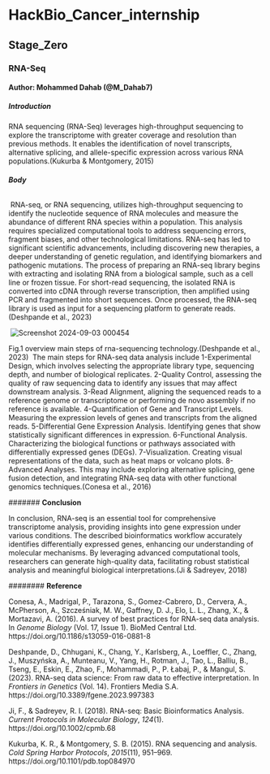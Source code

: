 # HackBio_Cancer_internship
## Stage_Zero
### **RNA-Seq**

#### **Author: Mohammed Dahab (@M\_Dahab7)**

##### **Introduction**

RNA sequencing (RNA-Seq) leverages high-throughput sequencing to explore the transcriptome with greater coverage and resolution than previous methods. It enables the identification of novel transcripts, alternative splicing, and allele-specific expression across various RNA populations.(Kukurba & Montgomery, 2015)

###### **Body**

 RNA-seq, or RNA sequencing, utilizes high-throughput sequencing to identify the nucleotide sequence of RNA molecules and measure the abundance of different RNA species within a population. This analysis requires specialized computational tools to address sequencing errors, fragment biases, and other technological limitations. RNA-seq has led to significant scientific advancements, including discovering new therapies, a deeper understanding of genetic regulation, and identifying biomarkers and pathogenic mutations. The process of preparing an RNA-seq library begins with extracting and isolating RNA from a biological sample, such as a cell line or frozen tissue. For short-read sequencing, the isolated RNA is converted into cDNA through reverse transcription, then amplified using PCR and fragmented into short sequences. Once processed, the RNA-seq library is used as input for a sequencing platform to generate reads.(Deshpande et al., 2023)

 ![Screenshot 2024-09-03 000454](https://github.com/user-attachments/assets/b074b573-71d3-47ea-8ea5-b79d440a24cb)


<!--[if !mso]-->


 <!--[endif]-->Fig.1 overview main steps of rna-sequencing technology.(Deshpande et al., 2023)<!--[if !mso]--> 

<!--[endif]--> The main steps for RNA-seq data analysis include 1-Experimental Design, which involves selecting the appropriate library type, sequencing depth, and number of biological replicates. 2-Quality Control, assessing the quality of raw sequencing data to identify any issues that may affect downstream analysis. 3-Read Alignment, aligning the sequenced reads to a reference genome or transcriptome or performing de novo assembly if no reference is available. 4-Quantification of Gene and Transcript Levels. Measuring the expression levels of genes and transcripts from the aligned reads. 5-Differential Gene Expression Analysis. Identifying genes that show statistically significant differences in expression. 6-Functional Analysis. Characterizing the biological functions or pathways associated with differentially expressed genes (DEGs). 7-Visualization. Creating visual representations of the data, such as heat maps or volcano plots. 8-Advanced Analyses. This may include exploring alternative splicing, gene fusion detection, and integrating RNA-seq data with other functional genomics techniques.(Conesa et al., 2016)


####### **Conclusion**

In conclusion, RNA-seq is an essential tool for comprehensive transcriptome analysis, providing insights into gene expression under various conditions. The described bioinformatics workflow accurately identifies differentially expressed genes, enhancing our understanding of molecular mechanisms. By leveraging advanced computational tools, researchers can generate high-quality data, facilitating robust statistical analysis and meaningful biological interpretations.(Ji & Sadreyev, 2018)

######## **Reference**

Conesa, A., Madrigal, P., Tarazona, S., Gomez-Cabrero, D., Cervera, A., McPherson, A., Szcześniak, M. W., Gaffney, D. J., Elo, L. L., Zhang, X., & Mortazavi, A. (2016). A survey of best practices for RNA-seq data analysis. In _Genome Biology_ (Vol. 17, Issue 1). BioMed Central Ltd. https\://doi.org/10.1186/s13059-016-0881-8

Deshpande, D., Chhugani, K., Chang, Y., Karlsberg, A., Loeffler, C., Zhang, J., Muszyńska, A., Munteanu, V., Yang, H., Rotman, J., Tao, L., Balliu, B., Tseng, E., Eskin, E., Zhao, F., Mohammadi, P., P. Łabaj, P., & Mangul, S. (2023). RNA-seq data science: From raw data to effective interpretation. In _Frontiers in Genetics_ (Vol. 14). Frontiers Media S.A. https\://doi.org/10.3389/fgene.2023.997383

Ji, F., & Sadreyev, R. I. (2018). RNA-seq: Basic Bioinformatics Analysis. _Current Protocols in Molecular Biology_, _124_(1). https\://doi.org/10.1002/cpmb.68

Kukurba, K. R., & Montgomery, S. B. (2015). RNA sequencing and analysis. _Cold Spring Harbor Protocols_, _2015_(11), 951–969. https\://doi.org/10.1101/pdb.top084970

 
